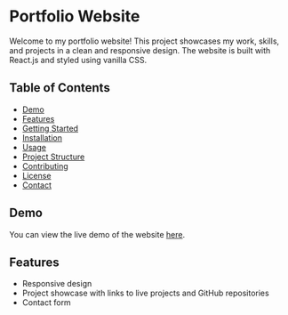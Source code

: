 # Portfolio Website

Welcome to my portfolio website! This project showcases my work, skills, and projects in a clean and responsive design. The website is built with React.js and styled using vanilla CSS.

## Table of Contents

- [Demo](#demo)
- [Features](#features)
- [Getting Started](#getting-started)
- [Installation](#installation)
- [Usage](#usage)
- [Project Structure](#project-structure)
- [Contributing](#contributing)
- [License](#license)
- [Contact](#contact)

## Demo

You can view the live demo of the website [here](https://your-live-demo-link.com).

## Features

- Responsive design
- Project showcase with links to live projects and GitHub repositories
- Contact form

